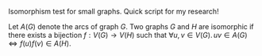 Isomorphism test for small graphs.
Quick script for my research!

Let $A(G)$ denote the arcs of graph $G$.
Two graphs $G$ and $H$ are isomorphic if there exists a bijection $f: V(G) \to V(H)$
such that $\forall u,v \in V(G).\, uv \in A(G) \iff f(u)f(v) \in A(H)$.
